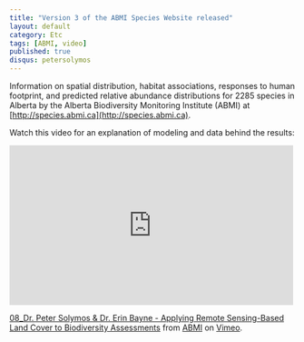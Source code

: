 ```yaml
---
title: "Version 3 of the ABMI Species Website released"
layout: default
category: Etc
tags: [ABMI, video]
published: true
disqus: petersolymos
---
```


Information on spatial distribution, habitat associations, responses to human
footprint, and predicted relative abundance distributions for 2285
species in Alberta by the Alberta Biodiversity Monitoring Institute (ABMI)
at [http://species.abmi.ca](http://species.abmi.ca).

Watch this video for an explanation of modeling and data behind the results:

<iframe src="https://player.vimeo.com/video/89455686" width="500" height="281" frameborder="0" webkitallowfullscreen mozallowfullscreen allowfullscreen></iframe>
<p><a href="https://vimeo.com/89455686">08_Dr. Peter Solymos &amp; Dr. Erin Bayne - Applying Remote Sensing-Based Land Cover to Biodiversity Assessments</a> from <a href="https://vimeo.com/abmi">ABMI</a> on <a href="https://vimeo.com">Vimeo</a>.</p>
